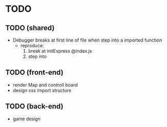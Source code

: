 # TODO

## TODO (shared)
* Debugger breaks at first line of file when step into a imported function
  * reproduce:
    1. break at initExpress @index.js
    2. step into

## TODO (front-end)
* render Map and controll board
* design css import structure

## TODO (back-end)
* game design